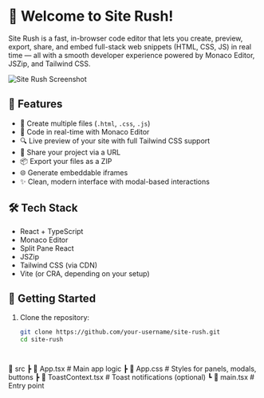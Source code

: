 # 🚀 Welcome to Site Rush!

Site Rush is a fast, in-browser code editor that lets you create, preview, export, share, and embed full-stack web snippets (HTML, CSS, JS) in real time — all with a smooth developer experience powered by Monaco Editor, JSZip, and Tailwind CSS.

![Site Rush Screenshot](./screenshot.png)

## 🧩 Features

- 📂 Create multiple files (`.html`, `.css`, `.js`)
- 📝 Code in real-time with Monaco Editor
- 🔍 Live preview of your site with full Tailwind CSS support
- 🔗 Share your project via a URL
- 📦 Export your files as a ZIP
- 🌐 Generate embeddable iframes
- ✨ Clean, modern interface with modal-based interactions

## 🛠 Tech Stack

- React + TypeScript
- Monaco Editor
- Split Pane React
- JSZip
- Tailwind CSS (via CDN)
- Vite (or CRA, depending on your setup)

## 🧰 Getting Started

1. Clone the repository:
   ```bash
   git clone https://github.com/your-username/site-rush.git
   cd site-rush

```


```

📁 src
 ┣ 📄 App.tsx              # Main app logic
 ┣ 📄 App.css              # Styles for panels, modals, buttons
 ┣ 📄 ToastContext.tsx     # Toast notifications (optional)
 ┗ 📄 main.tsx             # Entry point


```


